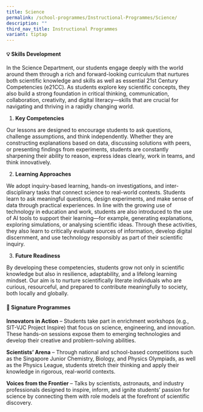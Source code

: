```yaml
---
title: Science
permalink: /school-programmes/Instructional-Programmes/Science/
description: ""
third_nav_title: Instructional Programmes
variant: tiptap
---
```

<h4><strong>💡 Skills Development</strong></h4>
<p>In the Science Department, our students engage deeply with the world around
them through a rich and forward-looking curriculum that nurtures both scientific
knowledge and skills as well as essential 21st Century Competencies (e21CC).
As students explore key scientific concepts, they also build a strong foundation
in critical thinking, communication, collaboration, creativity, and digital
literacy—skills that are crucial for navigating and thriving in a rapidly
changing world.</p>
<ol data-tight="true" class="tight">
<li>
<p><strong>Key Competencies</strong>
</p>
</li>
</ol>
<p>Our lessons are designed to encourage students to ask questions, challenge
assumptions, and think independently. Whether they are constructing explanations
based on data, discussing solutions with peers, or presenting findings
from experiments, students are constantly sharpening their ability to reason,
express ideas clearly, work in teams, and think innovatively.</p>
<ol start="2" data-tight="true" class="tight">
<li>
<p><strong>Learning Approaches</strong>
</p>
</li>
</ol>
<p>We adopt inquiry-based learning, hands-on investigations, and inter-disciplinary
tasks that connect science to real-world contexts. Students learn to ask
meaningful questions, design experiments, and make sense of data through
practical experiences. In line with the growing use of technology in education
and work, students are also introduced to the use of AI tools to support
their learning—for example, generating explanations, exploring simulations,
or analysing scientific ideas. Through these activities, they also learn
to critically evaluate sources of information, develop digital discernment,
and use technology responsibly as part of their scientific inquiry.</p>
<ol start="3" data-tight="true" class="tight">
<li>
<p><strong>Future Readiness</strong>
</p>
</li>
</ol>
<p>By developing these competencies, students grow not only in scientific
knowledge but also in resilience, adaptability, and a lifelong learning
mindset. Our aim is to nurture scientifically literate individuals who
are curious, resourceful, and prepared to contribute meaningfully to society,
both locally and globally.</p>
<h4><strong>🚀 Signature Programmes </strong></h4>
<p><strong>Innovators in Action</strong> – Students take part in enrichment
workshops (e.g., SIT-VJC Project Inspire) that focus on science, engineering,
and innovation. These hands-on sessions expose them to emerging technologies
and develop their creative and problem-solving abilities.&nbsp;</p>
<p><strong>Scientists’ Arena</strong> – Through national and school-based
competitions such as the Singapore Junior Chemistry, Biology, and Physics
Olympiads, as well as the Physics League, students stretch their thinking
and apply their knowledge in rigorous, real-world contexts.</p>
<p><strong>Voices from the Frontier</strong> – Talks by scientists, astronauts,
and industry professionals designed to inspire, inform, and ignite students’
passion for science by connecting them with role models at the forefront
of scientific discovery.</p>
<p>
<br>
</p>
<p></p>